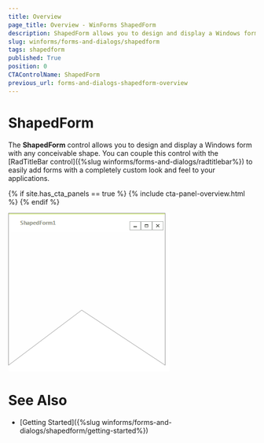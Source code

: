 ```yaml
---
title: Overview
page_title: Overview - WinForms ShapedForm 
description: ShapedForm allows you to design and display a Windows form with any conceivable shape.
slug: winforms/forms-and-dialogs/shapedform
tags: shapedform
published: True
position: 0
CTAControlName: ShapedForm
previous_url: forms-and-dialogs-shapedform-overview
---
```


# ShapedForm

The __ShapedForm__ control allows you to design and display a Windows form with any conceivable shape. You can couple this control with the [RadTitleBar control]({%slug winforms/forms-and-dialogs/radtitlebar%}) to easily add forms with a completely custom look and feel to your applications.

{% if site.has_cta_panels == true %}
{% include cta-panel-overview.html %}
{% endif %}

![forms-and-dialogs-shapedform-overview 001](images/forms-and-dialogs-shapedform-overview001.png)


# See Also

* [Getting Started]({%slug winforms/forms-and-dialogs/shapedform/getting-started%})	